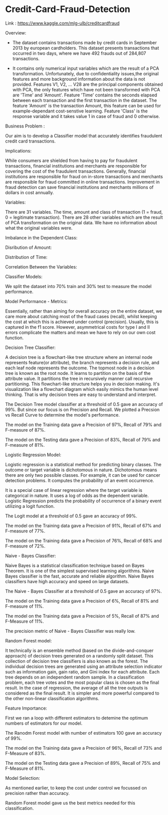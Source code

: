 # Credit-Card-Fraud-Detection

Link : https://www.kaggle.com/mlg-ulb/creditcardfraud

Overview:

- The dataset contains transactions made by credit cards in September 2013 by european cardholders. This dataset presents transactions that occurred in two days, where we have 492 frauds out of 284,807 transactions.

- It contains only numerical input variables which are the result of a PCA transformation. Unfortunately, due to confidentiality issues,the original features and more background information about the data is not provided. Features V1, V2, … V28 are the principal components obtained with PCA, the only features which have not been transformed with PCA are 'Time' and 'Amount'. Feature 'Time' contains the seconds elapsed between each transaction and the first transaction in the dataset. The feature 'Amount' is the transaction Amount, this feature can be used for example-dependant cost-senstive learning. Feature 'Class' is the response variable and it takes value 1 in case of fraud and 0 otherwise.

Business Problem :

Our aim is to develop a Classifier model that accurately identifies fraudulent credit card transactions.

Implications:

While consumers are shielded from having to pay for fraudulent transactions, financial institutions and merchants are responsible for covering the cost of the fraudulent transactions. Generally, financial institutions are responsible for fraud on in-store transactions and merchants are responsible for fraud committed in online transactions. Improvement in fraud detection can save financial institutions and merchants millions of dollars in cost annually.

Variables:

There are 31 variables. The time, amount and class of transaction (1 = fraud, 0 = legitimate transaction). There are 28 other variables which are the result of PCA transformation on the original data. We have no information about what the original variables were.

Imbalance in the Dependent Class:

Disribution of Amount:

Distribution of Time:

Correlation Between the Variables:

Classifier Models:

We split the dataset into 70% train and 30% test to measure the model performance.

Model Performance - Metrics:

Essentially, rather than aiming for overall accuracy on the entire dataset, we care more about catching most of the fraud cases (recall), whilst keeping the cost at which this is achieved under control (precision). Usually, this is captured in the f1 score. However, asymmetrical costs for type I and II errors complicate the matters and mean we have to rely on our own cost function.

Decision Tree Classifier:

A decision tree is a flowchart-like tree structure where an internal node represents feature(or attribute), the branch represents a decision rule, and each leaf node represents the outcome. The topmost node in a decision tree is known as the root node. It learns to partition on the basis of the attribute value. It partitions the tree in recursively manner call recursive partitioning. This flowchart-like structure helps you in decision making. It's visualization like a flowchart diagram which easily mimics the human level thinking. That is why decision trees are easy to understand and interpret.

The Decision Tree model classifier at a threshold of 0.5 gave an accuracy of 99%. But since our focus is on Precision and Recall. We plotted a Precsion vs Recall Curve to determine the model's performance.

The model on the Training data gave a Precision of 97%, Recall of 79% and F-measure of 87%.

The model on the Testing data gave a Precision of 83%, Recall of 79% and F-measure of 81%.

Logistic Regression Model:

Logistic regression is a statistical method for predicting binary classes. The outcome or target variable is dichotomous in nature. Dichotomous means there are only two possible classes. For example, it can be used for cancer detection problems. It computes the probability of an event occurrence.

It is a special case of linear regression where the target variable is categorical in nature. It uses a log of odds as the dependent variable. Logistic Regression predicts the probability of occurrence of a binary event utilizing a logit function.

The Logit model at a threshold of 0.5 gave an accuracy of 99%.

The model on the Training data gave a Precision of 91%, Recall of 67% and F-measure of 77%.

The model on the Training data gave a Precision of 76%, Recall of 68% and F-measure of 72%.

Naive - Bayes Classifier:

Naive Bayes is a statistical classification technique based on Bayes Theorem. It is one of the simplest supervised learning algorithms. Naive Bayes classifier is the fast, accurate and reliable algorithm. Naive Bayes classifiers have high accuracy and speed on large datasets.

The Naive - Bayes Classifier at a threshold of 0.5 gave an accuracy of 97%.

The model on the Training data gave a Precision of 6%, Recall of 81% and F-measure of 11%.

The model on the Training data gave a Precision of 5%, Recall of 87% and F-Measure of 11%.

The precision metric of Naive - Bayes Classifier was really low.

Random Forest model:

It technically is an ensemble method (based on the divide-and-conquer approach) of decision trees generated on a randomly split dataset. This collection of decision tree classifiers is also known as the forest. The individual decision trees are generated using an attribute selection indicator such as information gain, gain ratio, and Gini index for each attribute. Each tree depends on an independent random sample. In a classification problem, each tree votes and the most popular class is chosen as the final result. In the case of regression, the average of all the tree outputs is considered as the final result. It is simpler and more powerful compared to the other non-linear classification algorithms.

Feature Importance:

First we ran a loop with different estimators to detemine the optimum numbers of estimators for our model.

The Ranodm Forest model with number of estimators 100 gave an accuracy of 99%.

The model on the Training data gave a Precision of 96%, Recall of 73% and F-Measure of 83%.

The model on the Testing data gave a Precision of 89%, Recall of 75% and F-Measure of 81%.

Model Selection:

As mentioned earlier, to keep the cost under control we focussed on precision rather than accuracy.

Random Forest model gave us the best metrics needed for this classification.
